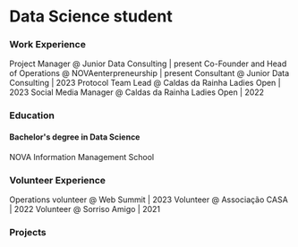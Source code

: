 # Data Science student

### Work Experience
Project Manager @ Junior Data Consulting | present
Co-Founder and Head of Operations @ NOVAenterpreneurship | present
Consultant @ Junior Data Consulting | 2023
Protocol Team Lead @ Caldas da Rainha Ladies Open | 2023
Social Media Manager @ Caldas da Rainha Ladies Open | 2022

### Education
#### Bachelor's degree in Data Science
NOVA Information Management School

### Volunteer Experience
Operations volunteer @ Web Summit | 2023
Volunteer @ Associação CASA | 2022
Volunteer @ Sorriso Amigo | 2021

### Projects
